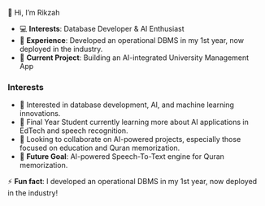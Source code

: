 👋 Hi, I’m Rikzah

- 💻 **Interests**: Database Developer & AI Enthusiast
- 🚀 **Experience**: Developed an operational DBMS in my 1st year, now deployed in the industry.
- 📱 **Current Project**: Building an AI-integrated University Management App

### Interests
- 👀 Interested in database development, AI, and machine learning innovations.
- 🌱 Final Year Student currently learning more about AI applications in EdTech and speech recognition.
- 💞️ Looking to collaborate on AI-powered projects, especially those focused on education and Quran memorization.
- 🎯 **Future Goal**: AI-powered Speech-To-Text engine for Quran memorization.

⚡ **Fun fact**: I developed an operational DBMS in my 1st year, now deployed in the industry!
